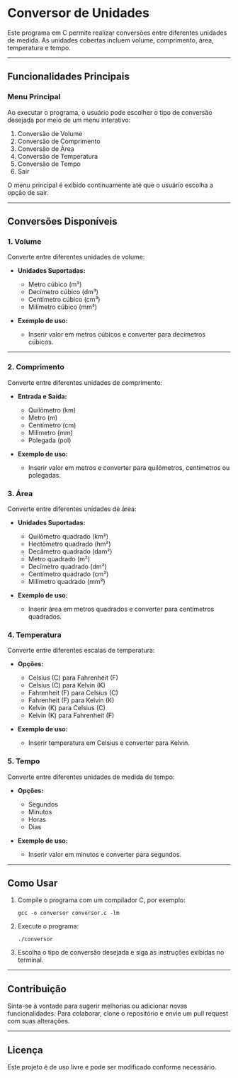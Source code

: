# Conversor de Unidades

Este programa em C permite realizar conversões entre diferentes unidades de medida. As unidades cobertas incluem volume, comprimento, área, temperatura e tempo.

---

## Funcionalidades Principais

### Menu Principal
Ao executar o programa, o usuário pode escolher o tipo de conversão desejada por meio de um menu interativo:

1. Conversão de Volume
2. Conversão de Comprimento
3. Conversão de Área
4. Conversão de Temperatura
5. Conversão de Tempo
11. Sair

O menu principal é exibido continuamente até que o usuário escolha a opção de sair.

---

## Conversões Disponíveis

### 1. Volume
Converte entre diferentes unidades de volume:

- **Unidades Suportadas:**
  - Metro cúbico (m³)
  - Decímetro cúbico (dm³)
  - Centímetro cúbico (cm³)
  - Milímetro cúbico (mm³)

- **Exemplo de uso:**
  - Inserir valor em metros cúbicos e converter para decímetros cúbicos.

---
### 2. Comprimento
Converte entre diferentes unidades de comprimento:

- **Entrada e Saída:**
  - Quilômetro (km)
  - Metro (m)
  - Centímetro (cm)
  - Milímetro (mm)
  - Polegada (pol)

- **Exemplo de uso:**
  - Inserir valor em metros e converter para quilômetros, centímetros ou polegadas.

### 3. Área
Converte entre diferentes unidades de área:

- **Unidades Suportadas:**
  - Quilômetro quadrado (km²)
  - Hectômetro quadrado (hm²)
  - Decâmetro quadrado (dam²)
  - Metro quadrado (m²)
  - Decímetro quadrado (dm²)
  - Centímetro quadrado (cm²)
  - Milímetro quadrado (mm²)

- **Exemplo de uso:**
  - Inserir área em metros quadrados e converter para centímetros quadrados.

### 4. Temperatura
Converte entre diferentes escalas de temperatura:

- **Opções:**
  - Celsius (C) para Fahrenheit (F)
  - Celsius (C) para Kelvin (K)
  - Fahrenheit (F) para Celsius (C)
  - Fahrenheit (F) para Kelvin (K)
  - Kelvin (K) para Celsius (C)
  - Kelvin (K) para Fahrenheit (F)

- **Exemplo de uso:**
  - Inserir temperatura em Celsius e converter para Kelvin.

### 5. Tempo
Converte entre diferentes unidades de medida de tempo:

- **Opções:**
  - Segundos
  - Minutos
  - Horas
  - Dias

- **Exemplo de uso:**
  - Inserir valor em minutos e converter para segundos.

---

## Como Usar
1. Compile o programa com um compilador C, por exemplo:
   ```
   gcc -o conversor conversor.c -lm
   ```
2. Execute o programa:
   ```
   ./conversor
   ```
3. Escolha o tipo de conversão desejada e siga as instruções exibidas no terminal.

---

## Contribuição
Sinta-se à vontade para sugerir melhorias ou adicionar novas funcionalidades. Para colaborar, clone o repositório e envie um pull request com suas alterações.

---

## Licença
Este projeto é de uso livre e pode ser modificado conforme necessário.

